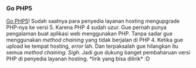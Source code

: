 ### Go PHP5

[Go PHP5](http://gophp5.org/ "Go PHP5")! Sudah saatnya para penyedia layanan hosting mengupgrade PHP-nya ke versi 5. Karena PHP 4 sudah uzur. Gue pernah punya pengalaman buat aplikasi web menggunakan PHP. Tanpa sadar gue menggunakan _method chaining_ yang tidak berjalan di PHP 4. Ketika gue upload ke tempat hosting, _error_ lah. Dan terpaksalah gue hilangkan itu semua _method chaining_. _Sigh_. Jadi gue dukung banget pembaharuan versi PHP di penyedia layanan hosting. \*lirik yang bisa dilirik\* :D

<!-- METADATA: {"time": "2007-07-10 09:54:06", "title": "Go PHP5"} -->
